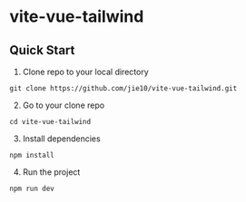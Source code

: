 # vite-vue-tailwind
 
## Quick Start
1. Clone repo to your local directory
```
git clone https://github.com/jie10/vite-vue-tailwind.git
```
2. Go to your clone repo
```
cd vite-vue-tailwind
```
3. Install dependencies
```
npm install
```
4. Run the project
```
npm run dev
```